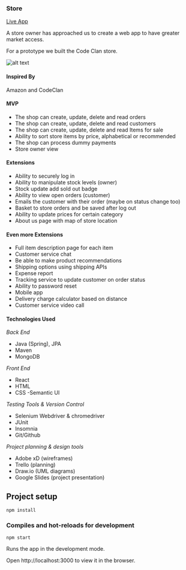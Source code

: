 ### Store

[Live App](https://codeclan-shop.web.app/)

A store owner has approached us to create a web app to have greater market access.

For a prototype we built the Code Clan store.

![alt text](https://github.com/samshum90/Final_Group_Project_Store/raw/master/shop.gif "shop App Gif")

#### Inspired By
Amazon and CodeClan

#### MVP

- The shop can create, update, delete and read orders
- The shop can create, update, delete and read customers
- The shop can create, update, delete and read Items for sale
- Ability to sort store items by price, alphabetical or recommended
- The shop can process dummy payments
- Store owner view  

#### Extensions

- Ability to securely log in
- Ability to manipulate stock levels (owner)
- Stock update add sold out badge 
- Ability to view open orders (customer)
- Emails the customer with their order (maybe on status change too)
- Basket to store orders and be saved after log out
- Ability to update prices for certain category
- About us page with map of store location

#### Even more Extensions

- Full item description page for each item
- Customer service chat
- Be able to make product recommendations
- Shipping options using shipping APIs
- Expense report
- Tracking service to update customer on order status
- Ability to password reset
- Mobile app
- Delivery charge calculator based on distance
- Customer service video call

#### Technologies Used

*Back End*
- Java (Spring), JPA
- Maven
- MongoDB


*Front End*
- React
- HTML
- CSS
-Semantic UI

*Testing Tools & Version Control*
- Selenium Webdriver & chromedriver
- JUnit
- Insomnia
- Git/Github

*Project planning & design tools*
- Adobe xD (wireframes)
- Trello (planning)
- Draw.io (UML diagrams)
- Google Slides (project presentation)

## Project setup
```
npm install
```

### Compiles and hot-reloads for development
```
npm start
```
Runs the app in the development mode.

Open http://localhost:3000 to view it in the browser.
